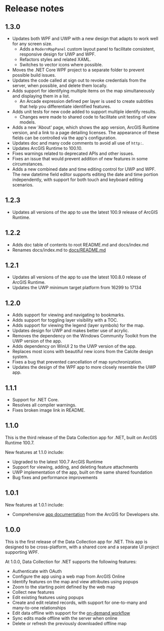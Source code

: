 # Release notes

## 1.3.0

* Updates both WPF and UWP with a new design that adapts to work well for any screen size.
    * Adds a `ModernMapPanel` custom layout panel to facilitate consistent, responsive design for UWP and WPF.
    * Refactors styles and related XAML.
    * Switches to vector icons where possible.
* Moves the .NET Core WPF project to a separate folder to prevent possible build issues.
* Updates the code called at sign out to revoke credentials from the server, when possible, and delete them locally.
* Adds support for identifying multiple items on the map simultaneously and displaying them in a list.
    * An Arcade expression defined per layer is used to create subtitles that help you differentiate identified features.
* Adds unit tests for new code added to support multiple identify results.
    * Changes were made to shared code to facilitate unit testing of view models.
* Adds a new 'About' page, which shows the app version, ArcGIS Runtime version, and a link to a page detailing licenses. The appearance of these fields can be controlled via the app's configuration.
* Updates doc and many code comments to avoid all use of `http:`.
* Updates ArcGIS Runtime to 100.10.
* Fixes warnings related to deprecated APIs and other issues.
* Fixes an issue that would prevent addition of new features in some circumstances.
* Adds a new combined date and time editing control for UWP and WPF. The new datetime field editor supports editing the date and time portion independently, with support for both touch and keyboard editing scenarios.

## 1.2.3

* Updates all versions of the app to use the latest 100.9 release of ArcGIS Runtime.

## 1.2.2

* Adds doc table of contents to root README.md and docs/index.md
* Renames docs/index.md to [docs/README.md](/docs/README.md)

## 1.2.1

* Updates all versions of the app to use the latest 100.8.0 release of ArcGIS Runtime.
* Updates the UWP minimum target platform from 16299 to 17134

## 1.2.0

* Adds support for viewing and navigating to bookmarks.
* Adds support for toggling layer visibility with a TOC.
* Adds support for viewing the legend (layer symbols) for the map.
* Updates design for UWP and makes better use of acrylic.
* Removes the dependency on the Windows Community Toolkit from the UWP version of the app.
* Adds dependency on WinUI 2 to the UWP version of the app.
* Replaces most icons with beautiful new icons from the Calcite design system.
* Fixes a bug that prevented cancellation of map synchronization.
* Updates the design of the WPF app to more closely resemble the UWP app.

## 1.1.1

* Support for .NET Core.
* Resolves all compiler warnings.
* Fixes broken image link in README.

## 1.1.0

This is the third release of the Data Collection app for .NET, built on ArcGIS Runtime 100.7.

New features at 1.1.0 include:

* Upgraded to the latest 100.7 ArcGIS Runtime
* Support for viewing, adding, and deleting feature attachments
* UWP implementation of the app, built on the same shared foundation
* Bug fixes and performance improvements

## 1.0.1

New features at 1.0.1 include:

* Comprehensive [app documentation](/docs/README.md) from the ArcGIS for Developers site.

## 1.0.0

This is the first release of the Data Collection app for .NET. This app is designed to be cross-platform, with a shared core and a separate UI project supporting WPF.

At 1.0.0, Data Collection for .NET supports the following features:

* Authenticate with OAuth
* Configure the app using a web map from ArcGIS Online
* Identify features on the map and view attributes using popups
* Zoom to the starting point defined by the web map
* Collect new features
* Edit existing features using popups
* Create and edit related records, with support for one-to-many and many-to-one relationships
* Edit data offline with support for the [on-demand workflow](https://developers.arcgis.com/net/latest/wpf/guide/offline.htm#ESRI_SECTION1_AAADEDF10BF24FDF88DBF6EF04DF8579)
* Sync edits made offline with the server when online
* Delete or refresh the previously downloaded offline map
